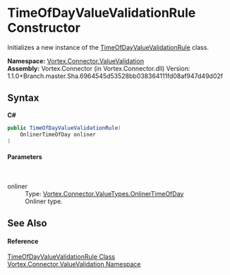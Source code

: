 # TimeOfDayValueValidationRule Constructor 
 

Initializes a new instance of the <a href="T_Vortex_Connector_ValueValidation_TimeOfDayValueValidationRule.md">TimeOfDayValueValidationRule</a> class.

**Namespace:**&nbsp;<a href="N_Vortex_Connector_ValueValidation.md">Vortex.Connector.ValueValidation</a><br />**Assembly:**&nbsp;Vortex.Connector (in Vortex.Connector.dll) Version: 1.1.0+Branch.master.Sha.6964545d53528bb038364111fd08af947d49d02f

## Syntax

**C#**<br />
``` C#
public TimeOfDayValueValidationRule(
	OnlinerTimeOfDay onliner
)
```


#### Parameters
&nbsp;<dl><dt>onliner</dt><dd>Type: <a href="T_Vortex_Connector_ValueTypes_OnlinerTimeOfDay.md">Vortex.Connector.ValueTypes.OnlinerTimeOfDay</a><br />Onliner type.</dd></dl>

## See Also


#### Reference
<a href="T_Vortex_Connector_ValueValidation_TimeOfDayValueValidationRule.md">TimeOfDayValueValidationRule Class</a><br /><a href="N_Vortex_Connector_ValueValidation.md">Vortex.Connector.ValueValidation Namespace</a><br />